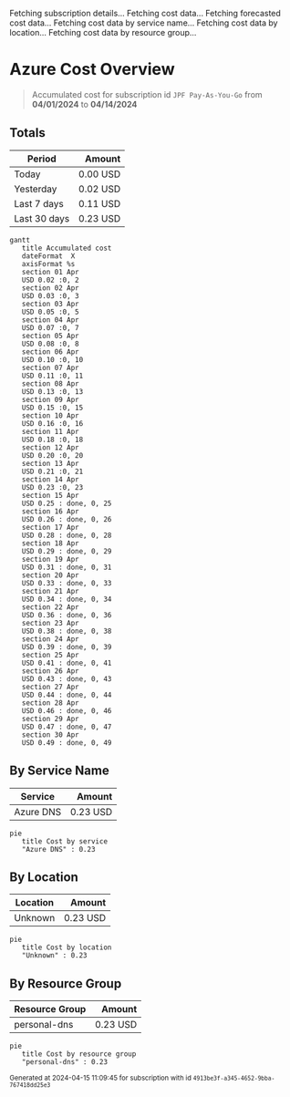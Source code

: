 Fetching subscription details...
Fetching cost data...
Fetching forecasted cost data...
Fetching cost data by service name...
Fetching cost data by location...
Fetching cost data by resource group...
# Azure Cost Overview

> Accumulated cost for subscription id `JPF Pay-As-You-Go` from **04/01/2024** to **04/14/2024**

## Totals

|Period|Amount|
|---|---:|
|Today|0.00 USD|
|Yesterday|0.02 USD|
|Last 7 days|0.11 USD|
|Last 30 days|0.23 USD|

```mermaid
gantt
   title Accumulated cost
   dateFormat  X
   axisFormat %s
   section 01 Apr
   USD 0.02 :0, 2
   section 02 Apr
   USD 0.03 :0, 3
   section 03 Apr
   USD 0.05 :0, 5
   section 04 Apr
   USD 0.07 :0, 7
   section 05 Apr
   USD 0.08 :0, 8
   section 06 Apr
   USD 0.10 :0, 10
   section 07 Apr
   USD 0.11 :0, 11
   section 08 Apr
   USD 0.13 :0, 13
   section 09 Apr
   USD 0.15 :0, 15
   section 10 Apr
   USD 0.16 :0, 16
   section 11 Apr
   USD 0.18 :0, 18
   section 12 Apr
   USD 0.20 :0, 20
   section 13 Apr
   USD 0.21 :0, 21
   section 14 Apr
   USD 0.23 :0, 23
   section 15 Apr
   USD 0.25 : done, 0, 25
   section 16 Apr
   USD 0.26 : done, 0, 26
   section 17 Apr
   USD 0.28 : done, 0, 28
   section 18 Apr
   USD 0.29 : done, 0, 29
   section 19 Apr
   USD 0.31 : done, 0, 31
   section 20 Apr
   USD 0.33 : done, 0, 33
   section 21 Apr
   USD 0.34 : done, 0, 34
   section 22 Apr
   USD 0.36 : done, 0, 36
   section 23 Apr
   USD 0.38 : done, 0, 38
   section 24 Apr
   USD 0.39 : done, 0, 39
   section 25 Apr
   USD 0.41 : done, 0, 41
   section 26 Apr
   USD 0.43 : done, 0, 43
   section 27 Apr
   USD 0.44 : done, 0, 44
   section 28 Apr
   USD 0.46 : done, 0, 46
   section 29 Apr
   USD 0.47 : done, 0, 47
   section 30 Apr
   USD 0.49 : done, 0, 49
```

## By Service Name

|Service|Amount|
|---|---:|
|Azure DNS|0.23 USD|

```mermaid
pie
   title Cost by service
   "Azure DNS" : 0.23
```

## By Location

|Location|Amount|
|---|---:|
|Unknown|0.23 USD|

```mermaid
pie
   title Cost by location
   "Unknown" : 0.23
```

## By Resource Group

|Resource Group|Amount|
|---|---:|
|personal-dns|0.23 USD|

```mermaid
pie
   title Cost by resource group
   "personal-dns" : 0.23
```

<sup>Generated at 2024-04-15 11:09:45 for subscription with id `4913be3f-a345-4652-9bba-767418dd25e3`</sup>
